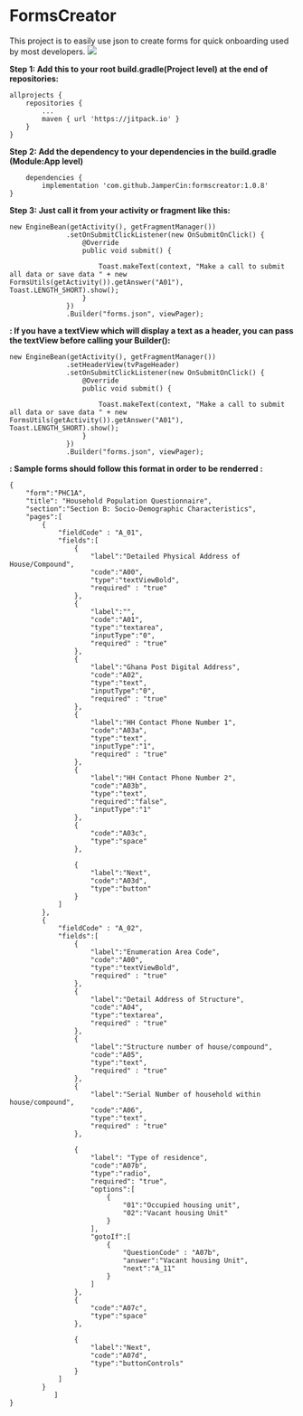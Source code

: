 # FormsCreator
This project is to easily use json to create forms for quick onboarding  used by most developers.
[![](https://jitpack.io/v/JamperCin/FormsCreator.svg)](https://jitpack.io/#JamperCin/FormsCreator)

**Step 1: Add this to your root build.gradle(Project level) at the end of repositories:**

	allprojects {
		repositories {
			...
			maven { url 'https://jitpack.io' }
		}
	}
  
  **Step 2: Add the dependency to your dependencies in the build.gradle (Module:App level)**

        dependencies {
	        implementation 'com.github.JamperCin:formscreator:1.0.8'
	}



  
  **Step 3: Just call it from your activity or fragment like this:**
  ```
  new EngineBean(getActivity(), getFragmentManager())
                .setOnSubmitClickListener(new OnSubmitOnClick() {
                    @Override
                    public void submit() {

                        Toast.makeText(context, "Make a call to submit all data or save data " + new FormsUtils(getActivity()).getAnswer("A01"), Toast.LENGTH_SHORT).show();
                    }
                })
                .Builder("forms.json", viewPager);
```

 **: If you have a textView which will display a text as a header, you can pass the textView before calling your Builder():**
  ```
  new EngineBean(getActivity(), getFragmentManager())
                .setHeaderView(tvPageHeader)
                .setOnSubmitClickListener(new OnSubmitOnClick() {
                    @Override
                    public void submit() {

                        Toast.makeText(context, "Make a call to submit all data or save data " + new  FormsUtils(getActivity()).getAnswer("A01"), Toast.LENGTH_SHORT).show();
                    }
                })
                .Builder("forms.json", viewPager);

```

**: Sample forms should follow this format in order to be renderred :**
```
{
	"form":"PHC1A",
	"title": "Household Population Questionnaire",
	"section":"Section B: Socio-Demographic Characteristics",
	"pages":[
		{
			"fieldCode" : "A_01",
			"fields":[
				{
					"label":"Detailed Physical Address of House/Compound",
					"code":"A00",
					"type":"textViewBold",
					"required" : "true"
				},
				{
					"label":"",
					"code":"A01",
					"type":"textarea",
					"inputType":"0",
					"required" : "true"
				},
				{
					"label":"Ghana Post Digital Address",
					"code":"A02",
					"type":"text",
					"inputType":"0",
					"required" : "true"
				},
				{
					"label":"HH Contact Phone Number 1",
					"code":"A03a",
					"type":"text",
					"inputType":"1",
					"required" : "true"
				},
				{
					"label":"HH Contact Phone Number 2",
					"code":"A03b",
					"type":"text",
					"required":"false",
					"inputType":"1"
				},
				{
					"code":"A03c",
					"type":"space"
				},

				{
					"label":"Next",
					"code":"A03d",
					"type":"button"
				}
			]
		},
		{
			"fieldCode" : "A_02",
			"fields":[
				{
					"label":"Enumeration Area Code",
					"code":"A00",
					"type":"textViewBold",
					"required" : "true"
				},
				{
					"label":"Detail Address of Structure",
					"code":"A04",
					"type":"textarea",
					"required" : "true"
				},
				{
					"label":"Structure number of house/compound",
					"code":"A05",
					"type":"text",
					"required" : "true"
				},
				{
					"label":"Serial Number of household within house/compound",
					"code":"A06",
					"type":"text",
					"required" : "true"
				},

				{
					"label": "Type of residence",
					"code":"A07b",
					"type":"radio",
					"required": "true",
					"options":[
						{
							"01":"Occupied housing unit",
							"02":"Vacant housing Unit"
						}
					],
					"gotoIf":[
						{
							"QuestionCode" : "A07b",
							"answer":"Vacant housing Unit",
							"next":"A_11"
						}
					]
				},
				{
					"code":"A07c",
					"type":"space"
				},

				{
					"label":"Next",
					"code":"A07d",
					"type":"buttonControls"
				}
			]
		}
           ]
}

```

